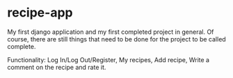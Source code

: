 # recipe-app

My first django application and my first completed project in general. Of course, there are still things that need to be done for the project to be called complete.

Functionality:
Log In/Log Out/Register,
My recipes,
Add recipe,
Write a comment on the recipe and rate it.
